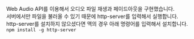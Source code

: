 Web Audio API를 이용해서 오디오 파일 재생과 페이드아웃을 구현했습니다.<br />
서버에서만 파일을 불러올 수 있기 때문에 http-server를 입력해서 실행합니다.<br />
http-server를 설치하지 않으셨다면 맥의 경우 아래 명령어를 입력해서 설치합니다.<br />
`npm install -g http-server`
